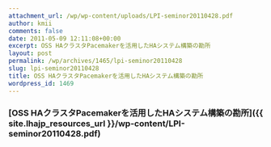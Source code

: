```yaml
---
attachment_url: /wp/wp-content/uploads/LPI-seminor20110428.pdf
author: kmii
comments: false
date: 2011-05-09 12:11:08+00:00
excerpt: OSS HAクラスタPacemakerを活用したHAシステム構築の勘所
layout: post
permalink: /wp/archives/1465/lpi-seminor20110428
slug: lpi-seminor20110428
title: OSS HAクラスタPacemakerを活用したHAシステム構築の勘所
wordpress_id: 1469
---
```


### [OSS HAクラスタPacemakerを活用したHAシステム構築の勘所]({{ site.lhajp_resources_url }}/wp-content/LPI-seminor20110428.pdf)
